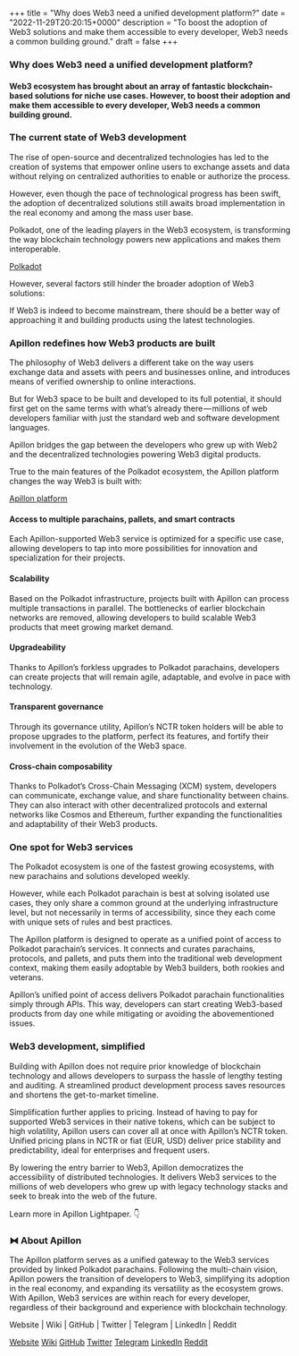 +++
title = "Why does Web3 need a unified development platform?"
date = "2022-11-29T20:20:15+0000"
description = "To boost the adoption of Web3 solutions and make them accessible to every developer, Web3 needs a common building ground."
draft = false
+++

### Why does Web3 need a unified development platform?


#### Web3 ecosystem has brought about an array of fantastic blockchain-based solutions for niche use cases. However, to boost their adoption and make them accessible to every developer, Web3 needs a common building ground.


### The current state of Web3 development


The rise of open-source and decentralized technologies has led to the creation of systems that empower online users to exchange assets and data without relying on centralized authorities to enable or authorize the process.


However, even though the pace of technological progress has been swift, the adoption of decentralized solutions still awaits broad implementation in the real economy and among the mass user base.


Polkadot, one of the leading players in the Web3 ecosystem, is transforming the way blockchain technology powers new applications and makes them interoperable.

[Polkadot](https://polkadot.network/)

However, several factors still hinder the broader adoption of Web3 solutions:


If Web3 is indeed to become mainstream, there should be a better way of approaching it and building products using the latest technologies.


### Apillon redefines how Web3 products are built


The philosophy of Web3 delivers a different take on the way users exchange data and assets with peers and businesses online, and introduces means of verified ownership to online interactions.


But for Web3 space to be built and developed to its full potential, it should first get on the same terms with what’s already there — millions of web developers familiar with just the standard web and software development languages.


Apillon bridges the gap between the developers who grew up with Web2 and the decentralized technologies powering Web3 digital products.


True to the main features of the Polkadot ecosystem, the Apillon platform changes the way Web3 is built with:

[Apillon platform](https://apillon.io/)

#### Access to multiple parachains, pallets, and smart contracts


Each Apillon-supported Web3 service is optimized for a specific use case, allowing developers to tap into more possibilities for innovation and specialization for their projects.


#### Scalability


Based on the Polkadot infrastructure, projects built with Apillon can process multiple transactions in parallel. The bottlenecks of earlier blockchain networks are removed, allowing developers to build scalable Web3 products that meet growing market demand.


#### Upgradeability


Thanks to Apillon’s forkless upgrades to Polkadot parachains, developers can create projects that will remain agile, adaptable, and evolve in pace with technology.


#### Transparent governance


Through its governance utility, Apillon’s NCTR token holders will be able to propose upgrades to the platform, perfect its features, and fortify their involvement in the evolution of the Web3 space.


#### Cross-chain composability


Thanks to Polkadot’s Cross-Chain Messaging (XCM) system, developers can communicate, exchange value, and share functionality between chains. They can also interact with other decentralized protocols and external networks like Cosmos and Ethereum, further expanding the functionalities and adaptability of their Web3 products.


### One spot for Web3 services


The Polkadot ecosystem is one of the fastest growing ecosystems, with new parachains and solutions developed weekly.


However, while each Polkadot parachain is best at solving isolated use cases, they only share a common ground at the underlying infrastructure level, but not necessarily in terms of accessibility, since they each come with unique sets of rules and best practices.


The Apillon platform is designed to operate as a unified point of access to Polkadot parachain’s services. It connects and curates parachains, protocols, and pallets, and puts them into the traditional web development context, making them easily adoptable by Web3 builders, both rookies and veterans.


Apillon’s unified point of access delivers Polkadot parachain functionalities simply through APIs. This way, developers can start creating Web3-based products from day one while mitigating or avoiding the abovementioned issues.


### Web3 development, simplified


Building with Apillon does not require prior knowledge of blockchain technology and allows developers to surpass the hassle of lengthy testing and auditing. A streamlined product development process saves resources and shortens the get-to-market timeline.


Simplification further applies to pricing. Instead of having to pay for supported Web3 services in their native tokens, which can be subject to high volatility, Apillon users can cover all at once with Apillon’s NCTR token. Unified pricing plans in NCTR or fiat (EUR, USD) deliver price stability and predictability, ideal for enterprises and frequent users.


By lowering the entry barrier to Web3, Apillon democratizes the accessibility of distributed technologies. It delivers Web3 services to the millions of web developers who grew up with legacy technology stacks and seek to break into the web of the future.


Learn more in Apillon Lightpaper. 👇


### ⧓ About Apillon


The Apillon platform serves as a unified gateway to the Web3 services provided by linked Polkadot parachains. Following the multi-chain vision, Apillon powers the transition of developers to Web3, simplifying its adoption in the real economy, and expanding its versatility as the ecosystem grows. With Apillon, Web3 services are within reach for every developer, regardless of their background and experience with blockchain technology.


Website | Wiki | GitHub | Twitter | Telegram | LinkedIn | Reddit

[Website](https://apillon.io/)
[Wiki](https://wiki.apillon.io/)
[GitHub](https://github.com/Apillon-web3)
[Twitter](https://twitter.com/apillon)
[Telegram](https://t.me/Apillon)
[LinkedIn](https://www.linkedin.com/company/apillon/)
[Reddit](https://www.reddit.com/r/apillon/)